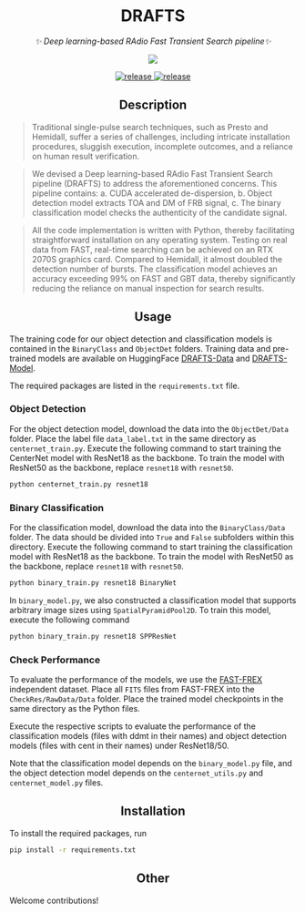 <h1 align='center'> DRAFTS </h1>

<div align="center">

_✨ Deep learning-based RAdio Fast Transient Search pipeline✨_

<img src="https://counter.seku.su/cmoe?name=APOD&theme=r34" /><br>

</div>

<p align="center">
  <a href="https://github.com/SukiYume/DRAFTS">
    <img src="https://img.shields.io/badge/TransientSearch-DRAFTS-da282a" alt="release">
  </a>
  <a href="https://github.com/SukiYume/DRAFTS/stargazers">
    <img src="https://img.shields.io/github/stars/SukiYume/DRAFTS.svg?label=Stars&logo=github" alt="release">
  </a>
</p>


## <div align="center">Description</div>

> Traditional single-pulse search techniques, such as Presto and Hemidall, suffer a series of challenges, including intricate installation procedures, sluggish execution, incomplete outcomes, and a reliance on human result verification.

> We devised a Deep learning-based RAdio Fast Transient Search pipeline (DRAFTS) to address the aforementioned concerns. This pipeline contains: a. CUDA accelerated de-dispersion, b. Object detection model extracts TOA and DM of FRB signal, c. The binary classification model checks the authenticity of the candidate signal.

> All the code implementation is written with Python, thereby facilitating straightforward installation on any operating system. Testing on real data from FAST, real-time searching can be achieved on an RTX 2070S graphics card. Compared to Hemidall, it almost doubled the detection number of bursts. The classification model achieves an accuracy exceeding 99% on FAST and GBT data, thereby significantly reducing the reliance on manual inspection for search results.


## <div align="center">Usage</div>

The training code for our object detection and classification models is contained in the `BinaryClass` and `ObjectDet` folders. Training data and pre-trained models are available on HuggingFace [DRAFTS-Data](https://huggingface.co/datasets/TorchLight/DRAFTS) and [DRAFTS-Model](https://huggingface.co/TorchLight/DRAFTS).

The required packages are listed in the `requirements.txt` file.


### Object Detection

For the object detection model, download the data into the `ObjectDet/Data` folder. Place the label file `data_label.txt` in the same directory as `centernet_train.py`. Execute the following command to start training the CenterNet model with ResNet18 as the backbone. To train the model with ResNet50 as the backbone, replace `resnet18` with `resnet50`.

```bash
python centernet_train.py resnet18
```


### Binary Classification

For the classification model, download the data into the `BinaryClass/Data` folder. The data should be divided into `True` and `False` subfolders within this directory. Execute the following command to start training the classification model with ResNet18 as the backbone. To train the model with ResNet50 as the backbone, replace `resnet18` with `resnet50`.

```bash
python binary_train.py resnet18 BinaryNet
```

In `binary_model.py`, we also constructed a classification model that supports arbitrary image sizes using `SpatialPyramidPool2D`. To train this model, execute the following command

```bash
python binary_train.py resnet18 SPPResNet
```


### Check Performance

To evaluate the performance of the models, we use the [FAST-FREX](https://doi.org/10.57760/sciencedb.15070) independent dataset. Place all `FITS` files from FAST-FREX into the `CheckRes/RawData/Data` folder. Place the trained model checkpoints in the same directory as the Python files.

Execute the respective scripts to evaluate the performance of the classification models (files with ddmt in their names) and object detection models (files with cent in their names) under ResNet18/50.

Note that the classification model depends on the `binary_model.py` file, and the object detection model depends on the `centernet_utils.py` and `centernet_model.py` files.


## <div align="center">Installation</div>

To install the required packages, run

```bash
pip install -r requirements.txt
```


## <div align="center">Other</div>

Welcome contributions!

